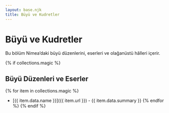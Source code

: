 ```yaml
---
layout: base.njk
title: Büyü ve Kudretler
---
```


# Büyü ve Kudretler

Bu bölüm Nimea’daki büyü düzenlerini, eserleri ve olağanüstü hâlleri içerir.

{% if collections.magic %}
## Büyü Düzenleri ve Eserler

{% for item in collections.magic %}
- [{{ item.data.name }}]({{ item.url }}) - {{ item.data.summary }}
{% endfor %}
{% endif %}
